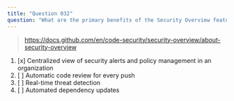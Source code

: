 ```yaml
---
title: "Question 032"
question: "What are the primary benefits of the Security Overview feature in GitHub?"
---
```


> https://docs.github.com/en/code-security/security-overview/about-security-overview
1. [x] Centralized view of security alerts and policy management in an organization
1. [ ] Automatic code review for every push
1. [ ] Real-time threat detection
1. [ ] Automated dependency updates
